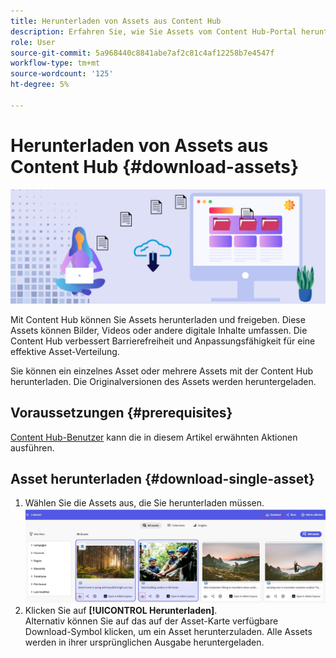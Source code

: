 ```yaml
---
title: Herunterladen von Assets aus Content Hub
description: Erfahren Sie, wie Sie Assets vom Content Hub-Portal herunterladen können.
role: User
source-git-commit: 5a968440c8841abe7af2c81c4af12258b7e4547f
workflow-type: tm+mt
source-wordcount: '125'
ht-degree: 5%

---
```


# Herunterladen von Assets aus Content Hub {#download-assets}

<!-- ![Download assets](assets/download-asset.jpg) -->
![Herunterladen von Assets](assets/download-asset-genstudio.jpeg)

Mit Content Hub können Sie Assets herunterladen und freigeben. Diese Assets können Bilder, Videos oder andere digitale Inhalte umfassen. Die Content Hub verbessert Barrierefreiheit und Anpassungsfähigkeit für eine effektive Asset-Verteilung.

Sie können ein einzelnes Asset oder mehrere Assets mit der Content Hub herunterladen. Die Originalversionen des Assets werden heruntergeladen.

## Voraussetzungen {#prerequisites}

[Content Hub-Benutzer](deploy-content-hub.md#onboard-content-hub-users) kann die in diesem Artikel erwähnten Aktionen ausführen.

## Asset herunterladen {#download-single-asset}

1. Wählen Sie die Assets aus, die Sie herunterladen müssen.
   ![Herunterladen einzelner Assets](assets/download-assets-new.jpg)
1. Klicken Sie auf **[!UICONTROL Herunterladen]**. <br> Alternativ können Sie auf das auf der Asset-Karte verfügbare Download-Symbol klicken, um ein Asset herunterzuladen.
Alle Assets werden in ihrer ursprünglichen Ausgabe heruntergeladen.
